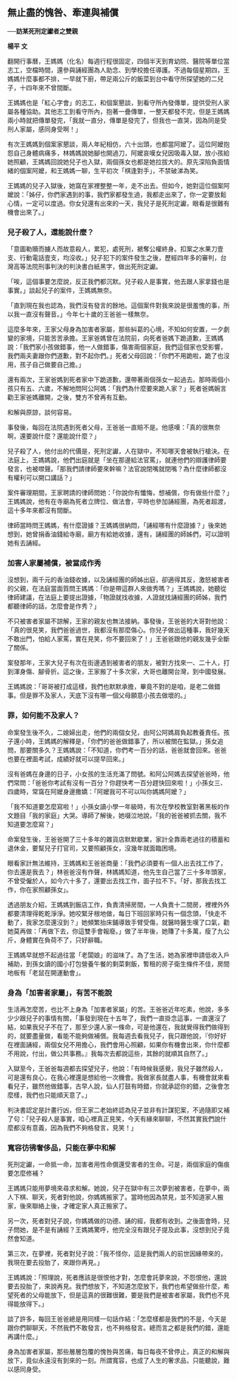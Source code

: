 ## 無止盡的愧咎、牽連與補償

**──訪某死刑定讞者之雙親**

**楊平 文**

翻開行事曆，王媽媽（化名）每週行程很固定，四個半天到育幼院、醫院等單位當志工，空檔時間，還參與誦經團為人助念、到學校擔任導護。不過每個星期四，王媽媽什麼事都不排，一早就下廚，帶足兩公斤的飯菜到台中看守所探望她的二兒子，十四年來不曾間斷。

王媽媽也是「紅心字會」的志工，和個案懇談，到看守所內發傳單，提供受刑人家屬各種協助。其他志工到看守所內，抱著一疊傳單，一整天都發不完，但是王媽媽兩小時就把傳單發完，「我就一直分，傳單是發完了，但我也一直哭，因為同是受刑人家屬，感同身受啊！」

有次王媽媽到個案家懇談，兩人年紀相仿，六十出頭，也都當阿嬤了。這位阿嬤抱怨自己身體病痛多，林媽媽說她腳也開過刀，阿嬤哀嘆女兒因吸毒入獄，放小孩給她照顧，王媽媽回說她兒子也入獄，兩個孫女也都是她拉拔大的。原先深陷負面情緒的個案阿嬤，和王媽媽一聊，生平初次「棋逢對手」，不禁破涕為笑。

王媽媽的兒子入獄後，她窩在家裡整整一年，走不出去。但如今，她對這位個案阿嬤說：「姊仔，你們家遇到的事，我們家都發生過，我都走出來了，你一定要放鬆心情，一定可以度過。你女兒還有出來的一天，我兒子是死刑定讞，眼看是很難有機會出來了。」

### 兒子殺了人，還能說什麼？

「意圖勒贖而擄人而故意殺人，累犯，處死刑，褫奪公權終身。扣案之水果刀壹支、行動電話壹支，均沒收。」兒子犯下的案件發生之後，歷經四年多的審判，台灣高等法院刑事判決的判決書白紙黑字，做出死刑定讞。

「唉，這個事要怎麼說，反正我們都沉默。兒子殺人是事實，他去跟人家拿錢也是事實。」談起兒子的案件，王媽媽無奈。

「直到現在我也認為，我們沒有發言的餘地。這個案件對我來說是很羞愧的事，所以我一直沒有聲音。」今年七十歲的王爸爸一樣無奈。

這麼多年來，王家父母身為加害者家屬，那些糾葛的心境，不知如何安置，一夕劇變的家境，只能苦苦承擔。王家爸媽曾在法院前，向死者爸媽下跪道歉，王媽媽說：「我們家小孩做錯事，他一人做錯事，傷害兩個家庭，我們這個家也受影響，我們兩夫妻跟你們道歉，對不起你們。」死者父母回說：「你們不用跪啦，跪了也沒用，孩子自己做要自己擔。」

還有兩次，王家爸媽到死者家中下跪道歉，還帶著兩個孫女一起過去。那時兩個小孩只有五、六歲，不解地問阿公阿媽：「我們為什麼要來跪人家？」死者爸媽婉言勸王家爸媽離開，之後，雙方不曾再有互動。

和解與原諒，談何容易。

事發後，每回在法院遇到死者父母，王爸爸一直賠不是。他感嘆：「真的很無奈啊，還要說什麼？還能說什麼？」

兒子殺了人，他付出的代價是，死刑定讞，人在獄中，不知哪天會被執行槍決。在法庭上，王媽媽說，他們出庭就是「坐在那邊給法官罵」，就連他們的辯護律師要發言，也被噤聲。「那我們請律師要來幹嘛？法官說閉嘴就閉嘴？為什麼律師都沒有權利可以開口講話？」

案件審理期間，王家聘請的律師問她：「你說你有懺悔，想補償，你有做些什麼？」王媽媽說，他有在寺廟為死者立牌位、做法會，平時也參加誦經團，為死者超渡，這十多年來都沒有間斷。

律師當時問王媽媽，有什麼證據？王媽媽很納悶，「誦經哪有什麼證據？」後來她想到，她曾捐香油錢給寺廟，廟方有給她收據，還有，誦經團的師姊們，可以證明她有去誦經。

### 加害人家屬補償，被當成作秀

沒想到，兩千元的香油錢收據，以及誦經團的師姊出庭，卻適得其反，激怒被害者的父親，在法庭當面質問王媽媽：「你是帶這群人來做秀嗎？」王媽媽說，她聽從律師建議，在法庭上要提出證據，「物證就找收據，人證就找誦經團的師姊，我們都聽律師的話，怎麼會是作秀？」

不只被害者家屬不諒解，王家的親友也無法接納。事發後，王爸爸的大哥對他說：「真的很見笑，我們爸爸過世，我都沒有那麼傷心。你兒子做出這種事，我好幾天不敢出門，怕給人家罵，實在見笑，你不要回來了！」王爸爸跟他的親友幾乎全斷了關係。

案發那年，王家大兒子有次在街邊遇到被害者的朋友，被對方找來一、二十人，打到渾身傷、腳骨折。這之後，王家搬了十多次家，大哥也離開台灣，到中國發展。

王媽媽說：「哥哥被打成這樣，我們也默默承擔，畢竟不對的是咱，是老二做錯事。但是罪不及家人，天底下沒有哪一個父母願意小孩去做壞的。」

### 罪，如何能不及家人？

命案發生後不久，二媳婦出走，他們的兩個女兒，由阿公阿媽肩負起教養責任。孩子還小時，王媽媽的解釋是，「你們的爸爸做錯事了，所以被關在監獄。」孫女追問，那要關多久？王媽媽說：「不知道，你們考一百分的話，爸爸就會回來。爸爸也要在裡面考試，成績好就可以提早回來。」

沒有爸媽在身邊的日子，小女孩的生活充滿了問號。和阿公阿媽去探望爸爸時，他們常問：「爸爸你考試有沒有一百分？你趕快考一百分趕快回來啦！」小孫女三、四歲時，常窩在阿嬤身邊撒嬌：「阿嬤我可不可以叫你媽媽阿嬤？」

「我不知道要怎麼寫啦！」小孫女讀小學一年級時，有次在學校教室對著黑板的作文題目「我的家庭」大哭。導師了解後，她啜泣地說，「我的爸爸被抓去關，我不知道要怎麼寫？」

命案發生後，王爸爸開了三十多年的雜貨店默默歇業，家計全靠兩老過往的積蓄和退休金，要幫兒子打官司，又要照顧孫女，沒幾年就面臨困境。

眼看家計無法維持，王媽媽和王爸爸商量：「我們必須要有一個人出去找工作了，你去還是我去？」林爸爸沒有作聲，林媽媽知道，他先生自己當了三十多年頭家，不曾受僱於人，如今六十多了，還要出去找工作，面子拉不下。「好，那我去找工作，你在家照顧孫女」。

透過朋友介紹，王媽媽到飯店工作，負責清掃房間，一人負責十二間房，裡裡外外都要清理得乾乾淨淨。她咬緊牙根地做，每日下班回家時只有一個念頭，「快走不動了，我家怎麼還沒到？」她頻繁抬床鋪導致手臂受傷，就醫時醫生嘆了口氣，勸她莫再做：「再做下去，你這雙手會報廢。」做了半年後，她賺了十多萬，瘦了九公斤，身體實在負荷不了，只好辭職。

王媽媽早就想不起過往當「老闆娘」的滋味了。為了生活，她為家裡申請低收入戶補助，到孫女讀的國小打包營養午餐的剩菜剩飯，暫租的房子衛生條件不佳，房間地板有「老鼠在開運動會」。

### 身為「加害者家屬」，有苦不能說

生活再怎麼苦，也比不上身為「加害者家屬」的苦。王爸爸近年吃素，他說，多多少少跟兒子的事情有關，「事發到現在十五年了，我們一直掛念這事，一直還沒了結，如果我兒子不在了，那至少還人家一條命，可是他還在，我就覺得我們做得到的，就要盡量做，看能不能夠做補償。我每週去看我兒子，我只跟他說，『你好好在裡面誦經，兩個女兒不用擔心，我們會用心照顧，如果你有機會出來，你什麼都不用說，付出，做公共事務。』我每次去都說這些，其餘的就順其自然了。」

入獄至今，王爸爸每週都去探望兒子，他說：「有時候我感覺，我兒子雖然殺人，可是還有良心，在我心裡還是想給他一次機會。我做家長就盡人事，有機會就來看看兒子，雖然他做錯事，古早人說，仙人打鼓有時錯，你就承認你的錯，之後會怎麼樣，我們也只能順天意了。」

判決書認定是計畫行凶，但王家二老始終認為兒子並非有計謀犯案，不過隨即又補了句：「兒子殺人是事實，咱心裡真正見笑，今天有緣來聊聊，不然其實我們說什麼都沒有意義，因為我們不夠格發言，見笑！」

### 寬容彷彿奢侈品，只能在夢中和解

死刑定讞，一命抵一命，加害者用性命償還受害者的生命。可是，兩個家庭的傷痕要怎麼修補？

王媽媽只能用夢境來尋求和解。她說，兒子在獄中有三次夢到被害者，在夢中，兩人下棋、聊天，死者對他說，你媽媽搬家了。當時他因為禁見，並不知道家人搬家，後來聯絡上後，才確定家人真正搬家了。

另一次，死者對兒子說，你媽媽做的功德、誦的經，我都有收到。之後面會時，兒子問她，是不是有誦經？王媽媽驚呼，他完全沒有跟兒子提及此事，沒想到兒子竟然會知道。

第三次，在夢裡，死者對兒子說：「我不怪你，這是我們兩人的前世因緣帶來的，我現在要去投胎了，來跟你再見。」

王媽媽說：「照理說，死者應該是很恨他才對，怎麼會託夢來說，不怨恨他，還說要去投胎了，來說再見。我們想放下，不知道怎麼放下，我們也希望做些什麼，希望死者的父母能放下，但是這真的很難很難，要是我們是被害者家屬，我們也不見得能放得下。」

談了許多，每回王爸爸總是用同樣一句話作結：「怎麼樣都是我們的不是，今天是跟你們聊聊天，不然我們不敢發言，也不夠格發言。總而言之都是我們的錯，還能再講什麼。」

身為加害者家屬，那些層層包覆的愧咎與苦痛，每日每夜不曾停止，真正的和解與放下，竟似永遠沒有到來的一刻。所謂寬容，也成了人生的奢求品，只能聽說，難以感同身受。
